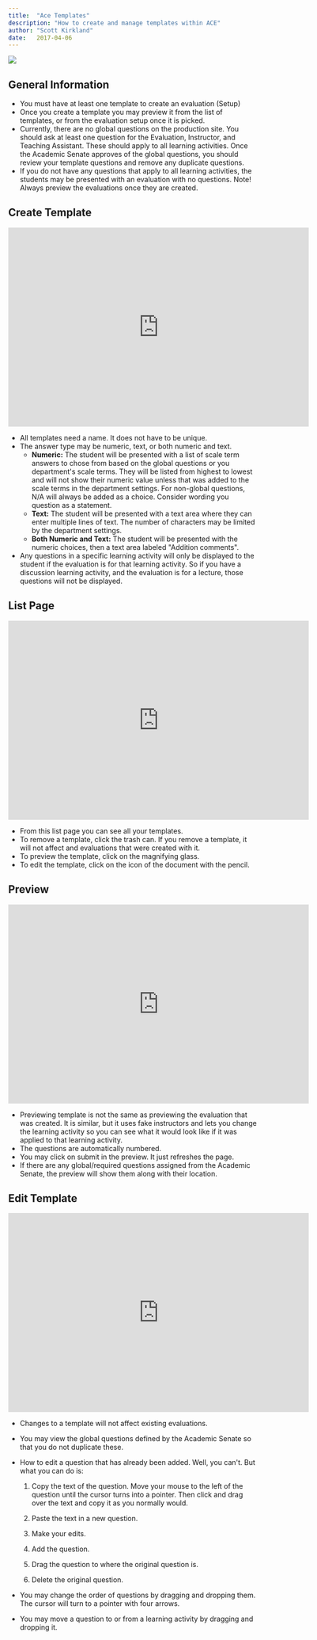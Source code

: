 ```yaml
---
title:  "Ace Templates"
description: "How to create and manage templates within ACE"
author: "Scott Kirkland"
date:   2017-04-06
---
```


![](https://i.embed.ly/1/image?url=https%3A%2F%2Fucdavis.github.io%2FACE%2Fimages%2Ffaq%2FAceTemplateButton.png&key=afea23f29e5a4f63bd166897e3dc72df)

## General Information

- You must have at least one template to create an evaluation (Setup)
- Once you create a template you may preview it from the list of templates, or from the evaluation setup once it is picked.
- Currently, there are no global questions on the production site. You should ask at least one question for the Evaluation, Instructor, and Teaching Assistant. These should apply to all learning activities. Once the Academic Senate approves of the global questions, you should review your template questions and remove any duplicate questions.
- If you do not have any questions that apply to all learning activities, the students may be presented with an evaluation with no questions. Note! Always preview the evaluations once they are created.

## Create Template

<iframe id="kaltura_player" src="https://cdnapisec.kaltura.com/p/1770401/sp/177040100/embedIframeJs/uiconf_id/29032722/partner_id/1770401?iframeembed=true&playerId=kaltura_player&entry_id=1_an7b4oxz&flashvars[localizationCode]=en&amp;flashvars[leadWithHTML5]=true&amp;flashvars[sideBarContainer.plugin]=true&amp;flashvars[sideBarContainer.position]=left&amp;flashvars[sideBarContainer.clickToClose]=true&amp;flashvars[chapters.plugin]=true&amp;flashvars[chapters.layout]=vertical&amp;flashvars[chapters.thumbnailRotator]=false&amp;flashvars[streamSelector.plugin]=true&amp;flashvars[EmbedPlayer.SpinnerTarget]=videoHolder&amp;flashvars[dualScreen.plugin]=true&amp;flashvars[Kaltura.addCrossoriginToIframe]=true&amp;&wid=1_303d2924" width="608" height="402" allowfullscreen webkitallowfullscreen mozAllowFullScreen allow="autoplay *; fullscreen *; encrypted-media *" sandbox="allow-forms allow-same-origin allow-scripts allow-top-navigation allow-pointer-lock allow-popups allow-modals allow-orientation-lock allow-popups-to-escape-sandbox allow-presentation allow-top-navigation-by-user-activation" frameborder="0" title="Kaltura Player"></iframe>

- All templates need a name. It does not have to be unique.
- The answer type may be numeric, text, or both numeric and text.
   - **Numeric:**
      The student will be presented with a list of scale term answers to chose from based on the global questions or you department's scale terms. They will be listed from highest to lowest and will not show their numeric value unless that was added to the scale terms in the department settings. For non-global questions, N/A will always be added as a choice. Consider wording you question as a statement.
   - **Text:**
      The student will be presented with a text area where they can enter multiple lines of text. The number of characters may be limited by the department settings.
   - **Both Numeric and Text:**
      The student will be presented with the numeric choices, then a text area labeled "Addition comments".
- Any questions in a specific learning activity will only be displayed to the student if the evaluation is for that learning activity. So if you have a discussion learning activity, and the evaluation is for a lecture, those questions will not be displayed.

## List Page

<iframe id="kaltura_player" src="https://cdnapisec.kaltura.com/p/1770401/sp/177040100/embedIframeJs/uiconf_id/29032722/partner_id/1770401?iframeembed=true&playerId=kaltura_player&entry_id=1_z7dy3483&flashvars[localizationCode]=en&amp;flashvars[leadWithHTML5]=true&amp;flashvars[sideBarContainer.plugin]=true&amp;flashvars[sideBarContainer.position]=left&amp;flashvars[sideBarContainer.clickToClose]=true&amp;flashvars[chapters.plugin]=true&amp;flashvars[chapters.layout]=vertical&amp;flashvars[chapters.thumbnailRotator]=false&amp;flashvars[streamSelector.plugin]=true&amp;flashvars[EmbedPlayer.SpinnerTarget]=videoHolder&amp;flashvars[dualScreen.plugin]=true&amp;flashvars[Kaltura.addCrossoriginToIframe]=true&amp;&wid=1_69o7rrxu" width="608" height="402" allowfullscreen webkitallowfullscreen mozAllowFullScreen allow="autoplay *; fullscreen *; encrypted-media *" sandbox="allow-forms allow-same-origin allow-scripts allow-top-navigation allow-pointer-lock allow-popups allow-modals allow-orientation-lock allow-popups-to-escape-sandbox allow-presentation allow-top-navigation-by-user-activation" frameborder="0" title="Kaltura Player"></iframe>

- From this list page you can see all your templates.
- To remove a template, click the trash can. If you remove a template, it will not affect and evaluations that were created with it.
- To preview the template, click on the magnifying glass.
- To edit the template, click on the icon of the document with the pencil.

## Preview

<iframe id="kaltura_player" src="https://cdnapisec.kaltura.com/p/1770401/sp/177040100/embedIframeJs/uiconf_id/29032722/partner_id/1770401?iframeembed=true&playerId=kaltura_player&entry_id=1_fsw1tpfd&flashvars[localizationCode]=en&amp;flashvars[leadWithHTML5]=true&amp;flashvars[sideBarContainer.plugin]=true&amp;flashvars[sideBarContainer.position]=left&amp;flashvars[sideBarContainer.clickToClose]=true&amp;flashvars[chapters.plugin]=true&amp;flashvars[chapters.layout]=vertical&amp;flashvars[chapters.thumbnailRotator]=false&amp;flashvars[streamSelector.plugin]=true&amp;flashvars[EmbedPlayer.SpinnerTarget]=videoHolder&amp;flashvars[dualScreen.plugin]=true&amp;flashvars[Kaltura.addCrossoriginToIframe]=true&amp;&wid=1_sd0pulq4" width="608" height="402" allowfullscreen webkitallowfullscreen mozAllowFullScreen allow="autoplay *; fullscreen *; encrypted-media *" sandbox="allow-forms allow-same-origin allow-scripts allow-top-navigation allow-pointer-lock allow-popups allow-modals allow-orientation-lock allow-popups-to-escape-sandbox allow-presentation allow-top-navigation-by-user-activation" frameborder="0" title="Kaltura Player"></iframe>

- Previewing template is not the same as previewing the evaluation that was created. It is similar, but it uses fake instructors and lets you change the learning activity so you can see what it would look like if it was applied to that learning activity.
- The questions are automatically numbered.
- You may click on submit in the preview. It just refreshes the page.
- If there are any global/required questions assigned from the Academic Senate, the preview will show them along with their location.

## Edit Template

<iframe id="kaltura_player" src="https://cdnapisec.kaltura.com/p/1770401/sp/177040100/embedIframeJs/uiconf_id/29032722/partner_id/1770401?iframeembed=true&playerId=kaltura_player&entry_id=1_9cddrdzc&flashvars[localizationCode]=en&amp;flashvars[leadWithHTML5]=true&amp;flashvars[sideBarContainer.plugin]=true&amp;flashvars[sideBarContainer.position]=left&amp;flashvars[sideBarContainer.clickToClose]=true&amp;flashvars[chapters.plugin]=true&amp;flashvars[chapters.layout]=vertical&amp;flashvars[chapters.thumbnailRotator]=false&amp;flashvars[streamSelector.plugin]=true&amp;flashvars[EmbedPlayer.SpinnerTarget]=videoHolder&amp;flashvars[dualScreen.plugin]=true&amp;flashvars[Kaltura.addCrossoriginToIframe]=true&amp;&wid=1_zxuos5ax" width="608" height="402" allowfullscreen webkitallowfullscreen mozAllowFullScreen allow="autoplay *; fullscreen *; encrypted-media *" sandbox="allow-forms allow-same-origin allow-scripts allow-top-navigation allow-pointer-lock allow-popups allow-modals allow-orientation-lock allow-popups-to-escape-sandbox allow-presentation allow-top-navigation-by-user-activation" frameborder="0" title="Kaltura Player"></iframe>

- Changes to a template will not affect existing evaluations.
- You may view the global questions defined by the Academic Senate so that you do not duplicate these.
- How to edit a question that has already been added.
   Well, you can't. But what you can do is:

   1) Copy the text of the question. Move your mouse to the left of the question until the cursor turns into a pointer. Then click and drag over the text and copy it as you normally would.

   2) Paste the text in a new question.

   3) Make your edits.

   4) Add the question.

   5) Drag the question to where the original question is.

   6) Delete the original question.

- You may change the order of questions by dragging and dropping them. The cursor will turn to a pointer with four arrows.
- You may move a question to or from a learning activity by dragging and dropping it.
